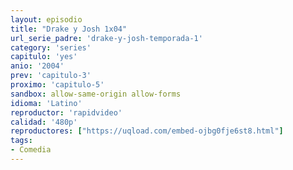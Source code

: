 ```yaml
---
layout: episodio
title: "Drake y Josh 1x04"
url_serie_padre: 'drake-y-josh-temporada-1'
category: 'series'
capitulo: 'yes'
anio: '2004'
prev: 'capitulo-3'
proximo: 'capitulo-5'
sandbox: allow-same-origin allow-forms
idioma: 'Latino'
reproductor: 'rapidvideo'
calidad: '480p'
reproductores: ["https://uqload.com/embed-ojbg0fje6st8.html"]
tags:
- Comedia
---
```













